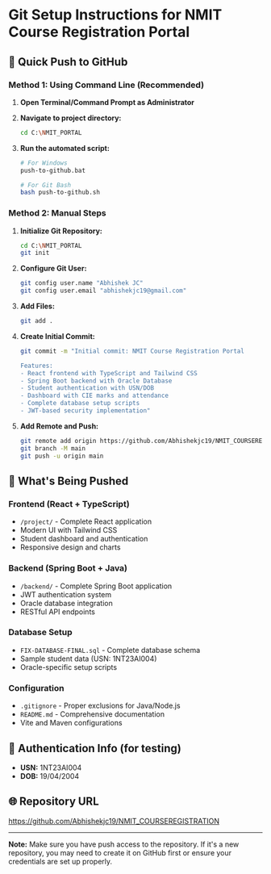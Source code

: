 # Git Setup Instructions for NMIT Course Registration Portal

## 🚀 Quick Push to GitHub

### Method 1: Using Command Line (Recommended)

1. **Open Terminal/Command Prompt as Administrator**
2. **Navigate to project directory:**
   ```bash
   cd C:\NMIT_PORTAL
   ```

3. **Run the automated script:**
   ```bash
   # For Windows
   push-to-github.bat
   
   # For Git Bash
   bash push-to-github.sh
   ```

### Method 2: Manual Steps

1. **Initialize Git Repository:**
   ```bash
   cd C:\NMIT_PORTAL
   git init
   ```

2. **Configure Git User:**
   ```bash
   git config user.name "Abhishek JC"
   git config user.email "abhishekjc19@gmail.com"
   ```

3. **Add Files:**
   ```bash
   git add .
   ```

4. **Create Initial Commit:**
   ```bash
   git commit -m "Initial commit: NMIT Course Registration Portal

   Features:
   - React frontend with TypeScript and Tailwind CSS
   - Spring Boot backend with Oracle Database
   - Student authentication with USN/DOB
   - Dashboard with CIE marks and attendance
   - Complete database setup scripts
   - JWT-based security implementation"
   ```

5. **Add Remote and Push:**
   ```bash
   git remote add origin https://github.com/Abhishekjc19/NMIT_COURSEREGISTRATION.git
   git branch -M main
   git push -u origin main
   ```

## 📁 What's Being Pushed

### Frontend (React + TypeScript)
- `/project/` - Complete React application
- Modern UI with Tailwind CSS
- Student dashboard and authentication
- Responsive design and charts

### Backend (Spring Boot + Java)
- `/backend/` - Complete Spring Boot application
- JWT authentication system
- Oracle database integration
- RESTful API endpoints

### Database Setup
- `FIX-DATABASE-FINAL.sql` - Complete database schema
- Sample student data (USN: 1NT23AI004)
- Oracle-specific setup scripts

### Configuration
- `.gitignore` - Proper exclusions for Java/Node.js
- `README.md` - Comprehensive documentation
- Vite and Maven configurations

## 🔐 Authentication Info (for testing)
- **USN:** 1NT23AI004
- **DOB:** 19/04/2004

## 🌐 Repository URL
https://github.com/Abhishekjc19/NMIT_COURSEREGISTRATION

---

**Note:** Make sure you have push access to the repository. If it's a new repository, you may need to create it on GitHub first or ensure your credentials are set up properly.